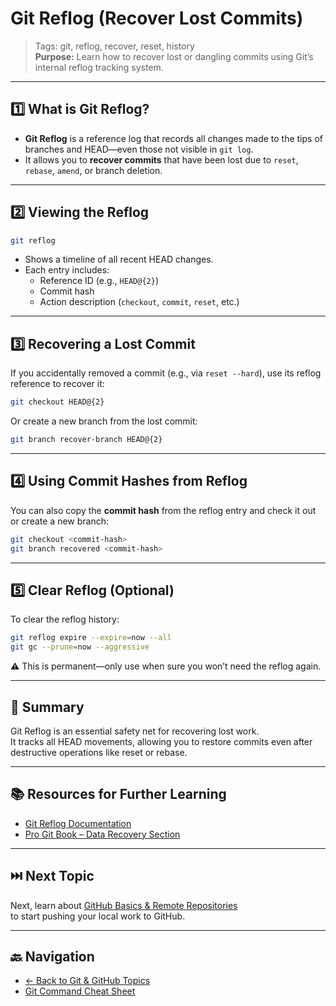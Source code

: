 # Git Reflog (Recover Lost Commits)

> Tags: git, reflog, recover, reset, history  
> **Purpose:** Learn how to recover lost or dangling commits using Git’s internal reflog tracking system.

---

## 1️⃣ What is Git Reflog?

- **Git Reflog** is a reference log that records all changes made to the tips of branches and HEAD—even those not visible in `git log`.
- It allows you to **recover commits** that have been lost due to `reset`, `rebase`, `amend`, or branch deletion.

---

## 2️⃣ Viewing the Reflog

```bash
git reflog
```

- Shows a timeline of all recent HEAD changes.
- Each entry includes:
  - Reference ID (e.g., `HEAD@{2}`)
  - Commit hash
  - Action description (`checkout`, `commit`, `reset`, etc.)

---

## 3️⃣ Recovering a Lost Commit

If you accidentally removed a commit (e.g., via `reset --hard`), use its reflog reference to recover it:

```bash
git checkout HEAD@{2}
```

Or create a new branch from the lost commit:

```bash
git branch recover-branch HEAD@{2}
```

---

## 4️⃣ Using Commit Hashes from Reflog

You can also copy the **commit hash** from the reflog entry and check it out or create a new branch:

```bash
git checkout <commit-hash>
git branch recovered <commit-hash>
```

---

## 5️⃣ Clear Reflog (Optional)

To clear the reflog history:

```bash
git reflog expire --expire=now --all
git gc --prune=now --aggressive
```

⚠️ This is permanent—only use when sure you won’t need the reflog again.

---

## 🧾 Summary

Git Reflog is an essential safety net for recovering lost work.  
It tracks all HEAD movements, allowing you to restore commits even after destructive operations like reset or rebase.

---

## 📚 Resources for Further Learning

- [Git Reflog Documentation](https://git-scm.com/docs/git-reflog)  
- [Pro Git Book – Data Recovery Section](https://git-scm.com/book/en/v2/Git-Internals-Git-References)

---

## ⏭️ Next Topic

Next, learn about [GitHub Basics & Remote Repositories](14-github-basics.md)  
to start pushing your local work to GitHub.

---

## 🔙 Navigation

- [← Back to Git & GitHub Topics](README.md)  
- [Git Command Cheat Sheet](cheat-sheet.md)

